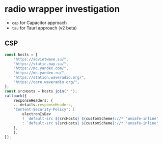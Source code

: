 # radio wrapper investigation

- `cap` for Capacitor approach
- `tau` for Tauri approach (v2 beta)


## CSP

```typescript
const hosts = [
    "https://sovietwave.su/",
    "https://static.nay.su/",
    "https://mc.yandex.com/",
    "https://mc.yandex.ru/",
    "https://station.waveradio.org/",
    "https://core.waveradio.org/",
];
const srcHosts = hosts.join(" ");
callback({
    responseHeaders: {
    ...details.responseHeaders,
    'Content-Security-Policy': [
        electronIsDev
        ? `default-src ${srcHosts} ${customScheme}://* 'unsafe-inline' devtools://* 'unsafe-eval' data:`
        : `default-src ${srcHosts} ${customScheme}://* 'unsafe-inline' data:`,
    ],
    },
});
```